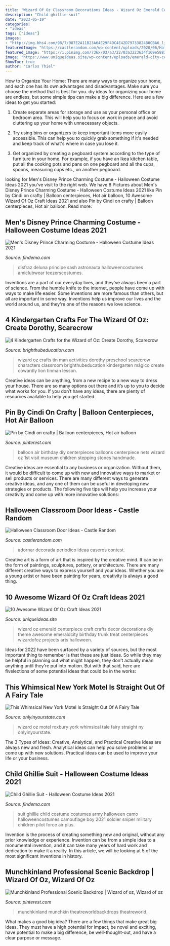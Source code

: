 ```yaml
---
title: "Wizard Of Oz Classroom Decorations Ideas - Wizard Oz Emerald Centerpiece Craft Crafts Decor Decorations Diy Theme Awesome Emeraldcity Birthday Trunk Treat Centerpieces Wizardofoz Projects Arts Halloween"
description: "Child ghillie suit"
date: "2023-05-19"
categories:
- "ideas"
tags: ["ideas"]
images:
- "http://img.bhs4.com/98/7/987E2A11B23A64E29F4DC4E42D7973382480CBA6_lis.jpg"
featuredImage: "https://castlerandom.com/wp-content/uploads/2020/06/Halloween-Classroom-Door-Ideas-13.jpg"
featured_image: "https://i.pinimg.com/736x/03/a3/22/03a3223634f169e5883cc35b384a988f--balloon-party-balloon-ideas.jpg"
image: "https://www.uniqueideas.site/wp-content/uploads/emerald-city-centerpiece-for-wizard-of-oz-party-emeraldcity.jpg"
ShowToc: true
author: "Carlos Thiel"
---
```



How to Organize Your Home: There are many ways to organize your home, and each one has its own advantages and disadvantages. Make sure you choose the method that is best for you.
diy ideas for organizing your home are endless, but some simple tips can make a big difference. Here are a few ideas to get you started:
1. Create separate areas for storage and use as your personal office or bedroom area. This will help you to focus on work in peace and avoid cluttering up your home with unnecessary objects.

2. Try using bins or organizers to keep important items more easily accessible. This can help you to quickly grab something if it's needed and keep track of what's where in case you lose it.

3. Get organized by creating a pegboard system according to the type of furniture in your home. For example, if you have an Ikea kitchen table, put all the cooking pots and pans on one pegboard and all the cups, spoons, measuring cups etc., on another pegboard.

	

		
looking for Men&#039;s Disney Prince Charming Costume - Halloween Costume Ideas 2021 you've visit to the right web. We have 8 Pictures about Men&#039;s Disney Prince Charming Costume - Halloween Costume Ideas 2021 like Pin by Cindi on crafty | Balloon centerpieces, Hot air balloon, 10 Awesome Wizard Of Oz Craft Ideas 2021 and also Pin by Cindi on crafty | Balloon centerpieces, Hot air balloon. Read more:
		
    
## Men&#039;s Disney Prince Charming Costume - Halloween Costume Ideas 2021

<img loading=lazy src="https://findema.com/wp-content/uploads/2014/10/halloween_20147771.jpg" onerror="this.onerror=null;this.src='https://tse4.mm.bing.net/th?id=OIP.hqsiT1FVonJj5nyTVrgcrgHaKl&amp;pid=15.1';" alt="Men&#039;s Disney Prince Charming Costume - Halloween Costume Ideas 2021">

_Source: findema.com_

>disfraz deluna principe sash astronauta halloweencostumes amiclubwear teezerscostumes. 

	

Inventions are a part of our everyday lives, and they've always been a part of science. From the humble knife to the internet, people have come up with ways to make life easier. Some inventions are more famous than others, but all are important in some way. Inventions help us improve our lives and the world around us, and they're one of the reasons we love science.

    
## 4 Kindergarten Crafts For The Wizard Of Oz: Create Dorothy, Scarecrow

<img loading=lazy src="http://img.bhs4.com/98/7/987E2A11B23A64E29F4DC4E42D7973382480CBA6_lis.jpg" onerror="this.onerror=null;this.src='https://tse2.mm.bing.net/th?id=OIP.dRjHAwtAt1PtIVQL1mvoTwHaJ4&amp;pid=15.1';" alt="4 Kindergarten Crafts for the Wizard of Oz: Create Dorothy, Scarecrow">

_Source: brighthubeducation.com_

>wizard oz crafts tin man activities dorothy preschool scarecrow characters classroom brighthubeducation kindergarten mágico create cowardly lion tinman lesson. 

	

Creative ideas can be anything, from a new recipe to a new way to dress your house. There are so many options out there and it’s up to you to decide what works for you. If you don’t have any ideas, there are plenty of resources available to help you get started.

    
## Pin By Cindi On Crafty | Balloon Centerpieces, Hot Air Balloon

<img loading=lazy src="https://i.pinimg.com/736x/03/a3/22/03a3223634f169e5883cc35b384a988f--balloon-party-balloon-ideas.jpg" onerror="this.onerror=null;this.src='https://tse2.mm.bing.net/th?id=OIP.pgX2As-BiQzYibKgzeFc5AHaJ7&amp;pid=15.1';" alt="Pin by Cindi on crafty | Balloon centerpieces, Hot air balloon">

_Source: pinterest.com_

>balloon air birthday diy centerpieces balloons centerpiece nets wizard oz 1st visit museum children stepping stones handmade. 

	

Creative ideas are essential to any business or organization. Without them, it would be difficult to come up with new and innovative ways to market or sell products or services. There are many different ways to generate creative ideas, and any one of them can be useful in developing new strategies or products. The following five tips will help you increase your creativity and come up with more innovative solutions: 

    
## Halloween Classroom Door Ideas - Castle Random

<img loading=lazy src="https://castlerandom.com/wp-content/uploads/2020/06/Halloween-Classroom-Door-Ideas-13.jpg" onerror="this.onerror=null;this.src='https://tse1.mm.bing.net/th?id=OIP.x2AbWN8s231iXqRzTrzUsQHaRX&amp;pid=15.1';" alt="Halloween Classroom Door Ideas - Castle Random">

_Source: castlerandom.com_

>adornar decorada periodico ideaa caseros contest. 

	

Creative art is a form of art that is inspired by the creative mind. It can be in the form of paintings, sculptures, pottery, or architecture. There are many different creative ways to express yourself and your ideas. Whether you are a young artist or have been painting for years, creativity is always a good thing.

    
## 10 Awesome Wizard Of Oz Craft Ideas 2021

<img loading=lazy src="https://www.uniqueideas.site/wp-content/uploads/emerald-city-centerpiece-for-wizard-of-oz-party-emeraldcity.jpg" onerror="this.onerror=null;this.src='https://tse1.mm.bing.net/th?id=OIP.kDtP4fQTfex2fkmll7BL4AHaJ4&amp;pid=15.1';" alt="10 Awesome Wizard Of Oz Craft Ideas 2021">

_Source: uniqueideas.site_

>wizard oz emerald centerpiece craft crafts decor decorations diy theme awesome emeraldcity birthday trunk treat centerpieces wizardofoz projects arts halloween. 

	

Ideas for 2022 have been surfaced by a variety of sources, but the most important thing to remember is that these are just ideas. So while they may be helpful in planning out what might happen, they don't actually mean anything until they're put into motion. But with that said, here are fivelections of some potential ideas that could be in the works: 

    
## This Whimsical New York Motel Is Straight Out Of A Fairy Tale

<img loading=lazy src="http://cdn.onlyinyourstate.com/wp-content/uploads/2016/08/the-roxbury-contemporary-2-700x525.jpg" onerror="this.onerror=null;this.src='https://tse2.mm.bing.net/th?id=OIP.x--Go9ZNlpj_dqHYR1HYyAHaFj&amp;pid=15.1';" alt="This Whimsical New York Motel Is Straight Out Of A Fairy Tale">

_Source: onlyinyourstate.com_

>wizard oz motel roxbury york whimsical tale fairy straight ny onlyinyourstate. 

	

The 3 Types of Ideas: Creative, Analytical, and Practical
Creative ideas are always new and fresh. Analytical ideas can help you solve problems or come up with new solutions. Practical ideas can be used to improve your life or your business.

    
## Child Ghillie Suit - Halloween Costume Ideas 2021

<img loading=lazy src="https://findema.com/wp-content/uploads/2014/10/halloween_201410438.jpg" onerror="this.onerror=null;this.src='https://tse3.mm.bing.net/th?id=OIP.mOY9ZIxTyT7GTJfjlZJaDAHaKl&amp;pid=15.1';" alt="Child Ghillie Suit - Halloween Costume Ideas 2021">

_Source: findema.com_

>suit ghillie child costume costumes army halloween camo halloweencostumes camouflage boy 2021 soldier sniper military children pilot force air plus. 

	

Invention is the process of creating something new and original, without any prior knowledge or experience. Invention can be from a simple idea to a monumental invention, and it can take many years of hard work and dedication to make it a reality. In this article, we will be looking at 5 of the most significant inventions in history.

    
## Munchkinland Professional Scenic Backdrop | Wizard Of Oz, Wizard Of Oz

<img loading=lazy src="https://i.pinimg.com/736x/3d/e8/a2/3de8a282643da85e37d1d4159c1c015a--backdrops-scenic.jpg" onerror="this.onerror=null;this.src='https://tse3.mm.bing.net/th?id=OIP.aqSahj1V4uDIeTM5jRU3YwHaDt&amp;pid=15.1';" alt="Munchkinland Professional Scenic Backdrop | Wizard of oz, Wizard of oz">

_Source: pinterest.com_

>munchkinland munchkin theatreworldbackdrops theatreworld. 

	

What makes a good big idea?
There are a few things that make great big ideas. They must have a high potential for impact, be novel and exciting, have potential to make a big difference, be well-thought-out, and have a clear purpose or message.


